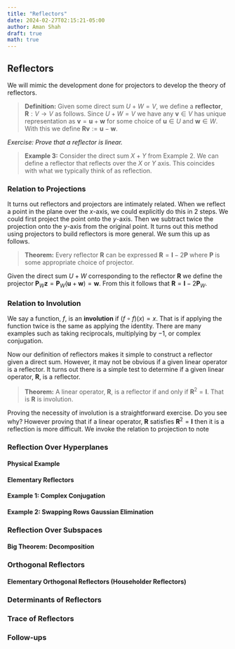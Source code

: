 ```yaml
---
title: "Reflectors"
date: 2024-02-27T02:15:21-05:00
author: Aman Shah
draft: true
math: true
---
```


## Reflectors
We will mimic the development done for projectors to develop the theory of reflectors.

> **Definition:** Given some direct sum $U+W = V$, we define a **reflector**, $\mathbf{R}: V \to V$ as follows. Since $U+W = V$ we have any $\mathbf{v} \in V$ has unique representation as $\mathbf{v} = \mathbf{u} + \mathbf{w}$ for some choice of $\mathbf{u} \in U$ and $\mathbf{w} \in W$. With this we define $\mathbf{Rv} := \mathbf{u} - \mathbf{w}$. 

 *Exercise: Prove that a reflector is linear.*
 
 > **Example 3:** Consider the direct sum $X+Y$ from Example 2. We can define a reflector that reflects over the $X$ or $Y$ axis. This coincides with what we typically think of as reflection.
### Relation to Projections
It turns out reflectors and projectors are intimately related. When we reflect a point in the plane over the $x$-axis, we could explicitly do this in 2 steps. We could first project the point onto the $y$-axis. Then we subtract twice the projection onto the $y$-axis from the original point. It turns out this method using projectors to build reflectors is more general. We sum this up as follows.
> **Theorem:** Every reflector $\mathbf{R}$ can be expressed $\mathbf{R} = \mathbf{I} - 2\mathbf{P}$ where $\mathbf{P}$ is some appropriate choice of projector.

Given the direct sum $U+W$ corresponding to the reflector $\mathbf{R}$ we define the projector $\mathbf{P}_W \mathbf{z} = \mathbf{P}_W (\mathbf{u} + \mathbf{w}) = \mathbf{w}$. From this it follows that $\mathbf{R} = \mathbf{I} - 2\mathbf{P}_W$.

### Relation to Involution
 We say a function, $f$, is an **involution** if $(f \circ f)(x) = x$. That is if applying the function twice is the same as applying the identity. There are many examples such as taking reciprocals, multiplying by $-1$, or complex conjugation. 

 Now our definition of reflectors makes it simple to construct a reflector given a direct sum. However, it may not be obvious if a given linear operator is a reflector. It turns out there is a simple test to determine if a given linear operator, $\mathbf{R}$, is a reflector.

 > **Theorem:** A linear operator, $\mathbf{R}$, is a reflector if and only if $\mathbf{R}^2 = \mathbf{I}$. That is $\mathbf{R}$ is involution.

Proving the necessity of involution is a straightforward exercise. Do you see why? However proving that if a linear operator, $\mathbf{R}$ satisfies $\mathbf{R}^2 = \mathbf{I}$ then it is a reflection is more difficult. We invoke the relation to projection to note
### Reflection Over Hyperplanes
#### Physical Example
#### Elementary Reflectors 
#### Example 1: Complex Conjugation
#### Example 2: Swapping Rows Gaussian Elimination
### Reflection Over Subspaces
#### Big Theorem: Decomposition
### Orthogonal Reflectors
#### Elementary Orthogonal Reflectors (Householder Reflectors)
### Determinants of Reflectors
### Trace of Reflectors
### Follow-ups